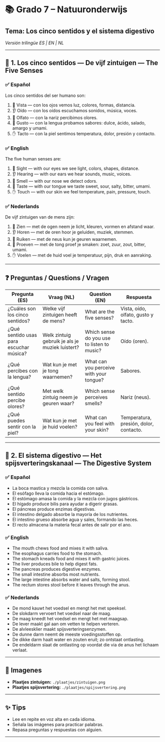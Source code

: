 # 📚 Grado 7 – Natuuronderwijs  
## Tema: Los cinco sentidos y el sistema digestivo  
_Versión trilingüe ES | EN | NL_

---

## 🧠 **1. Los cinco sentidos — De vijf zintuigen — The Five Senses**

### ✅ **Español**
Los cinco sentidos del ser humano son:
1. 👀 Vista — con los ojos vemos luz, colores, formas, distancia.
2. 👂 Oído — con los oídos escuchamos sonidos, música, voces.
3. 👃 Olfato — con la nariz percibimos olores.
4. 👅 Gusto — con la lengua probamos sabores: dulce, ácido, salado, amargo y umami.
5. ✋ Tacto — con la piel sentimos temperatura, dolor, presión y contacto.

### ✅ **English**
The five human senses are:
1. 👀 Sight — with our eyes we see light, colors, shapes, distance.
2. 👂 Hearing — with our ears we hear sounds, music, voices.
3. 👃 Smell — with our nose we detect odors.
4. 👅 Taste — with our tongue we taste sweet, sour, salty, bitter, umami.
5. ✋ Touch — with our skin we feel temperature, pain, pressure, touch.

### ✅ **Nederlands**
De vijf zintuigen van de mens zijn:
1. 👀 Zien — met de ogen neem je licht, kleuren, vormen en afstand waar.
2. 👂 Horen — met de oren hoor je geluiden, muziek, stemmen.
3. 👃 Ruiken — met de neus kun je geuren waarnemen.
4. 👅 Proeven — met de tong proef je smaken: zoet, zuur, zout, bitter, umami.
5. ✋ Voelen — met de huid voel je temperatuur, pijn, druk en aanraking.

---

## ❓ **Preguntas / Questions / Vragen**

| Pregunta (ES) | Vraag (NL) | Question (EN) | Respuesta |
|---------------|------------|----------------|-----------|
| ¿Cuáles son los cinco sentidos? | Welke vijf zintuigen heeft de mens? | What are the five senses? | Vista, oído, olfato, gusto y tacto. |
| ¿Qué sentido usas para escuchar música? | Welk zintuig gebruik je als je muziek luistert? | Which sense do you use to listen to music? | Oído (oren). |
| ¿Qué percibes con la lengua? | Wat kun je met je tong waarnemen? | What can you perceive with your tongue? | Sabores. |
| ¿Qué sentido percibe olores? | Met welk zintuig neem je geuren waar? | Which sense perceives smells? | Nariz (neus). |
| ¿Qué puedes sentir con la piel? | Wat kun je met je huid voelen? | What can you feel with your skin? | Temperatura, presión, dolor, contacto. |

---

## 🧃 **2. El sistema digestivo — Het spijsverteringskanaal — The Digestive System**

### ✅ **Español**
- La boca mastica y mezcla la comida con saliva.
- El esófago lleva la comida hacia el estómago.
- El estómago amasa la comida y la mezcla con jugos gástricos.
- El hígado produce bilis para ayudar a digerir grasas.
- El páncreas produce enzimas digestivas.
- El intestino delgado absorbe la mayoría de los nutrientes.
- El intestino grueso absorbe agua y sales, formando las heces.
- El recto almacena la materia fecal antes de salir por el ano.

### ✅ **English**
- The mouth chews food and mixes it with saliva.
- The esophagus carries food to the stomach.
- The stomach kneads food and mixes it with gastric juices.
- The liver produces bile to help digest fats.
- The pancreas produces digestive enzymes.
- The small intestine absorbs most nutrients.
- The large intestine absorbs water and salts, forming stool.
- The rectum stores stool before it leaves through the anus.

### ✅ **Nederlands**
- De mond kauwt het voedsel en mengt het met speeksel.
- De slokdarm vervoert het voedsel naar de maag.
- De maag kneedt het voedsel en mengt het met maagsap.
- De lever maakt gal aan om vetten te helpen verteren.
- De alvleesklier maakt spijsverteringsenzymen.
- De dunne darm neemt de meeste voedingsstoffen op.
- De dikke darm haalt water en zouten eruit; zo ontstaat ontlasting.
- De endeldarm slaat de ontlasting op voordat die via de anus het lichaam verlaat.

---

## 📌 **Imagenes**

- **Plaatjes zintuigen:** `./plaatjes/zintuigen.png`
- **Plaatjes spijsvertering:** `./plaatjes/spijsvertering.png`

---

## ✨ **Tips**

- Lee en repite en voz alta en cada idioma.
- Señala las imágenes para practicar palabras.
- Repasa preguntas y respuestas con alguien.

---
